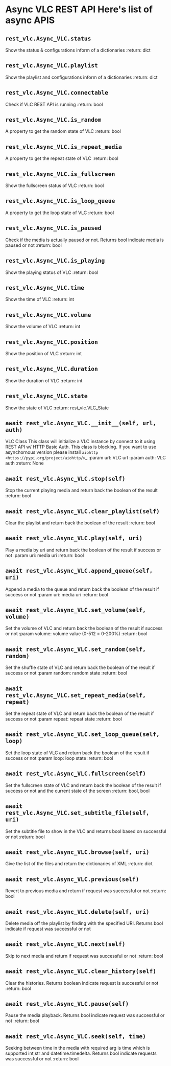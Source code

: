 # Async VLC REST API  Here's list of async APIS  
## `rest_vlc.Async_VLC.status`  

Show the status & configurations inform of a dictionaries
:return: dict

## `rest_vlc.Async_VLC.playlist`  

Show the playlist and configurations inform of a dictionaries
:return: dict

## `rest_vlc.Async_VLC.connectable`  

Check if VLC REST API is running
:return: bool

## `rest_vlc.Async_VLC.is_random`  

A property to get the random state of VLC
:return: bool

## `rest_vlc.Async_VLC.is_repeat_media`  

A property to get the repeat state of VLC
:return: bool

## `rest_vlc.Async_VLC.is_fullscreen`  

Show the fullscreen status of VLC
:return: bool

## `rest_vlc.Async_VLC.is_loop_queue`  

A property to get the loop state of VLC
:return: bool

## `rest_vlc.Async_VLC.is_paused`  

Check if the media is actually paused or not. Returns bool indicate media is paused or not
:return: bool

## `rest_vlc.Async_VLC.is_playing`  

Show the playing status of VLC
:return: bool

## `rest_vlc.Async_VLC.time`  

Show the time of VLC
:return: int

## `rest_vlc.Async_VLC.volume`  

Show the volume of VLC
:return: int

## `rest_vlc.Async_VLC.position`  

Show the position of VLC
:return: int

## `rest_vlc.Async_VLC.duration`  

Show the duration of VLC
:return: int

## `rest_vlc.Async_VLC.state`  

Show the state of VLC
:return: rest_vlc.VLC_State

## `await rest_vlc.Async_VLC.__init__(self, url, auth)`  

VLC Class
This class will initialize a VLC instance by connect to it using REST API w/ HTTP Basic Auth.
This class is blocking.
If you want to use asynchornous version please install
`aiohttp <https://pypi.org/project/aiohttp/>`_
:param url: VLC url
:param auth: VLC auth
:return: None

## `await rest_vlc.Async_VLC.stop(self)`  

Stop the current playing media and return back the boolean of the result
:return: bool

## `await rest_vlc.Async_VLC.clear_playlist(self)`  

Clear the playlist and return back the boolean of the result
:return: bool

## `await rest_vlc.Async_VLC.play(self, uri)`  

Play a media by uri and return back the boolean of the result if success or not
:param uri: media uri
:return: bool

## `await rest_vlc.Async_VLC.append_queue(self, uri)`  

Append a media to the queue and return back the boolean of the result if success or not
:param uri: media uri
:return: bool

## `await rest_vlc.Async_VLC.set_volume(self, volume)`  

Set the volume of VLC and return back the boolean of the result if success or not
:param volume: volume value (0-512 = 0-200%)
:return: bool

## `await rest_vlc.Async_VLC.set_random(self, random)`  

Set the shuffle state of VLC and return back the boolean of the result if success or not
:param random: random state
:return: bool

## `await rest_vlc.Async_VLC.set_repeat_media(self, repeat)`  

Set the repeat state of VLC and return back the boolean of the result if success or not
:param repeat: repeat state
:return: bool

## `await rest_vlc.Async_VLC.set_loop_queue(self, loop)`  

Set the loop state of VLC and return back the boolean of the result if success or not
:param loop: loop state
:return: bool

## `await rest_vlc.Async_VLC.fullscreen(self)`  

Set the fullscreen state of VLC and return back the boolean of the result if success or not and the current state of the screen
:return: bool, bool

## `await rest_vlc.Async_VLC.set_subtitle_file(self, uri)`  

Set the subtitle file to show in the VLC and returns bool based on successful or not
:return: bool

## `await rest_vlc.Async_VLC.browse(self, uri)`  

Give the list of the files and return the dictionaries of XML
:return: dict

## `await rest_vlc.Async_VLC.previous(self)`  

Revert to previous media and return if request was successful or not
:return: bool

## `await rest_vlc.Async_VLC.delete(self, uri)`  

Delete media off the playlist by finding with the specified URI. Returns bool indicate if request was successful or not

## `await rest_vlc.Async_VLC.next(self)`  

Skip to next media and return if request was successful or not
:return: bool

## `await rest_vlc.Async_VLC.clear_history(self)`  

Clear the histories. Returns boolean indicate request is successful or not
:return: bool

## `await rest_vlc.Async_VLC.pause(self)`  

Pause the media playback. Returns bool indicate request was successful or not
:return: bool

## `await rest_vlc.Async_VLC.seek(self, time)`  

Seeking between time in the media with required arg is time which is supported int,str and datetime.timedelta. Returns bool indicate requests was successful or not
:return: bool

